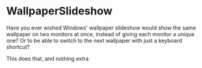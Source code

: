 # WallpaperSlideshow

Have you ever wished Windows' wallpaper slideshow would show the same wallpaper on two monitors at once, instead of giving each monitor a unique one?
Or to be able to switch to the next wallpaper with just a keyboard shortcut?

This does that, and nothing extra
